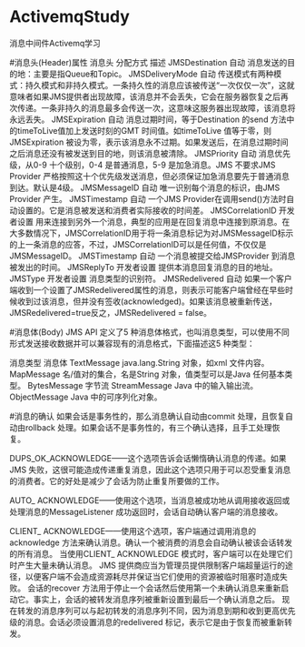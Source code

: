# ActivemqStudy
消息中间件Activemq学习


#消息头(Header)属性
消息头				分配方式			描述
JMSDestination		自动				消息发送的目的地：主要是指Queue和Topic。
JMSDeliveryMode		自动				传送模式有两种模式：持久模式和非持久模式。一条持久性的消息应该被传送“一次仅仅一次”，这就意味者如果JMS提供者出现故障，该消息并不会丢失，它会在服务器恢复之后再次传递。一条非持久的消息最多会传送一次，这意味这服务器出现故障，该消息将永远丢失。
JMSExpiration		自动				消息过期时间，等于Destination 的send 方法中的timeToLive值加上发送时刻的GMT 时间值。如timeToLive 值等于零，则JMSExpiration 被设为零，表示该消息永不过期。如果发送后，在消息过期时间之后消息还没有被发送到目的地，则该消息被清除。
JMSPriority 		自动				消息优先级，从0-9 十个级别，0-4 是普通消息，5-9 是加急消息。JMS 不要求JMS Provider 严格按照这十个优先级发送消息，但必须保证加急消息要先于普通消息到达。默认是4级。
JMSMessageID 		自动				唯一识别每个消息的标识，由JMS Provider 产生。
JMSTimestamp 		自动				一个JMS Provider在调用send()方法时自动设置的。它是消息被发送和消费者实际接收的时间差。
JMSCorrelationID 	开发者设置  		用来连接到另外一个消息，典型的应用是在回复消息中连接到原消息。在大多数情况下，JMSCorrelationID用于将一条消息标记为对JMSMessageID标示的上一条消息的应答，不过，JMSCorrelationID可以是任何值，不仅仅是JMSMessageID。
JMSTimestamp 		自动				一个消息被提交给JMSProvider 到消息被发出的时间。
JMSReplyTo			开发者设置		提供本消息回复消息的目的地址。
JMSType				开发者设置		消息类型的识别符。
JMSRedelivered		自动				如果一个客户端收到一个设置了JMSRedelivered属性的消息，则表示可能客户端曾经在早些时候收到过该消息，但并没有签收(acknowledged)。如果该消息被重新传送，JMSRedelivered=true反之，JMSRedelivered = false。

#消息体(Body)
JMS API 定义了5 种消息体格式，也叫消息类型，可以使用不同形式发送接收数据并可以兼容现有的消息格式，下面描述这5 种类型：

消息类型					    消息体
TextMessage 				java.lang.String 对象，如xml 文件内容。
MapMessage 					名/值对的集合，名是String 对象，值类型可以是Java 任何基本类型。
BytesMessage 				字节流
StreamMessage 				Java 中的输入输出流。
ObjectMessage  				Java 中的可序列化对象。


#消息的确认
如果会话是事务性的，那么消息确认自动由commit 处理，且恢复自动由rollback 处理。如果会话不是事务性的，有三个确认选择，且手工处理恢复。

DUPS_OK_ACKNOWLEDGE——这个选项告诉会话懒惰确认消息的传递。如果JMS 失败，这很可能造成传递重复消息，因此这个选项只用于可以忍受重复消息的消费者。它的好处是减少了会话为防止重复所要做的工作。

AUTO_ ACKNOWLEDGE——使用这个选项，当消息被成功地从调用接收返回或处理消息的MessageListener 成功返回时，会话自动确认客户端的消息接收。

CLIENT_ ACKNOWLEDGE——使用这个选项，客户端通过调用消息的acknowledge 方法来确认消息。确认一个被消费的消息会自动确认被该会话转发的所有消息。
当使用CLIENT_ ACKNOWLEDGE 模式时，客户端可以在处理它们时产生大量未确认消息。
JMS 提供商应当为管理员提供限制客户端超量运行的途径，以便客户端不会造成资源耗尽并保证当它们使用的资源被临时阻塞时造成失败。
会话的recover 方法用于停止一个会话然后使用第一个未确认消息来重新启动它。事实上，会话的被转发消息序列被重新设置到最后一个确认消息之后。
现在转发的消息序列可以与起初转发的消息序列不同，因为消息到期和收到更高优先级的消息。会话必须设置消息的redelivered 标记，表示它是由于恢复而被重新转发。